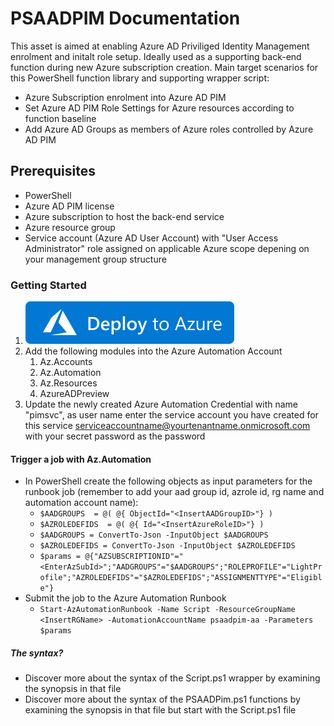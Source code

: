 # PSAADPIM Documentation
This asset is aimed at enabling Azure AD Priviliged Identity Management enrolment and initalt role setup. Ideally used as a supporting back-end function during new Azure subscription creation.
Main target scenarios for this PowerShell function library and supporting wrapper script:
- Azure Subscription enrolment into Azure AD PIM
- Set Azure AD PIM Role Settings for Azure resources according to function baseline
- Add Azure AD Groups as members of Azure roles controlled by Azure AD PIM 
## Prerequisites
- PowerShell
- Azure AD PIM license
- Azure subscription to host the back-end service
- Azure resource group
- Service account (Azure AD User Account) with "User Access Administrator" role assigned on applicable Azure scope depening on your management group structure
### Getting Started
1. [![Deploy To Azure](https://raw.githubusercontent.com/Azure/azure-quickstart-templates/master/1-CONTRIBUTION-GUIDE/images/deploytoazure.svg?sanitize=true)](https://ms.portal.azure.com/?feature.customportal=false#create/Microsoft.Template/uri/https%3A%2F%2Fraw.githubusercontent.com%2FJefajers%2Fpsaadpim%2Fmaster%2Farm%2Fdeploy.json)
1. Add the following modules into the Azure Automation Account
    1. Az.Accounts
    1. Az.Automation
    1. Az.Resources
    1. AzureADPreview
1. Update the newly created Azure Automation Credential with name "pimsvc", as user name enter the service account you have created for this service serviceaccountname@yourtenantname.onmicrosoft.com with your secret password as the password
#### Trigger a job with Az.Automation
- In PowerShell create the following objects as input parameters for the runbook job (remember to add your aad group id, azrole id, rg name and automation account name):
    - `$AADGROUPS  = @(
                @{ ObjectId="<InsertAADGroupID>"}
        )`
    - `$AZROLEDEFIDS  = @(
                    @{ Id="<InsertAzureRoleID>"}
        )`
    - `$AADGROUPS = ConvertTo-Json -InputObject $AADGROUPS`
    - `$AZROLEDEFIDS = ConvertTo-Json -InputObject $AZROLEDEFIDS`
    - `$params = @{"AZSUBSCRIPTIONID"="<EnterAzSubId>";"AADGROUPS"="$AADGROUPS";"ROLEPROFILE"="LightProfile";"AZROLEDEFIDS"="$AZROLEDEFIDS";"ASSIGNMENTTYPE"="Eligible"}`
- Submit the job to the Azure Automation Runbook
    - `Start-AzAutomationRunbook -Name Script -ResourceGroupName <InsertRGName> -AutomationAccountName psaadpim-aa -Parameters $params`
##### The syntax?
- Discover more about the syntax of the Script.ps1 wrapper by examining the synopsis in that file
- Discover more about the syntax of the PSAADPim.ps1 functions by examining the synopsis in that file but start with the Script.ps1 file